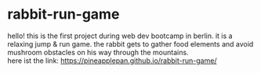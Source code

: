 # rabbit-run-game
hello! this is the first project during web dev bootcamp in berlin. it is a relaxing jump & run game. the rabbit gets to gather food elements and avoid mushroom obstacles on his way through the mountains.  <br>
here ist the link: https://pineapplepan.github.io/rabbit-run-game/
